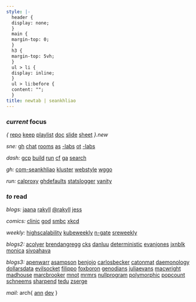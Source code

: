 ```yaml
---
style: |-
  header {
  display: none;
  }
  main {
  margin-top: 0;
  }
  h3 {
  margin-top: 5vh;
  }
  ul > li {
  display: inline;
  }
  ul > li:before {
  content: "";
  }
title: newtab | seankhliao
---
```


### _current_ focus

_{_
[repo](https://repo.new)
[keep](https://keep.new)
[playlist](https://playlist.new)
[doc](https://doc.new)
[slide](https://slide.new)
[sheet](https://sheet.new)
_}.new_

_sne:_
[gh](https://github.com/seankhliao/uva-sne)
[chat](https://chat.students.os3.nl)
[rooms](https://www.os3.nl/2019-2020/services/green_light)
[as](https://www.os3.nl/2019-2020/courses/as/start)
[-labs](https://www.os3.nl/2019-2020/students/sean_liao/as)
[ot](https://www.os3.nl/2019-2020/courses/ot/start)
[-labs](https://www.os3.nl/2019-2020/students/sean_liao/ot)

_dash:_
[gcp](https://console.cloud.google.com)
[build](https://console.cloud.google.com/cloud-build/builds?project=com-seankhliao)
[run](https://console.cloud.google.com/run?project=com-seankhliao)
[cf](https://dash.cloudflare.com)
[ga](https://analytics.google.com)
[search](https://search.google.com/search-console)

_gh:_
[com-seankhliao](https://github.com/seankhliao/com-seankhliao)
[kluster](https://github.com/seankhliao/kluster)
[webstyle](https://github.com/seankhliao/webstyle)
[wggo](https://github.com/seankhliao/wggo)

_run:_
[calproxy](https://github.com/seankhliao/calproxy)
[ghdefaults](https://github.com/seankhliao/ghdefaults)
[statslogger](https://github.com/seankhliao/statslogger)
[vanity](https://github.com/seankhliao/vanity)

### _to_ read

_blogs:_
[jaana](https://jbd.dev)
[rakyll](https://rakyll.org)
[@rakyll](https://medium.com/@rakyll)
[jess](https://jess.dev)

_comics:_
[clinic](https://www.webtoons.com/en/challenge/clinic-of-horrors/list?title_no=274661)
[god](https://www.webtoons.com/en/comedy/adventures-of-god/list?title_no=853)
[smbc](https://www.smbc-comics.com)
[xkcd](https://xkcd.com)

_weekly:_
[highscalability](http://highscalability.com/)
[kubeweekly](https://kubeweekly.io/)
[n-gate](http://n-gate.com)
[sreweekly](https://sreweekly.com/)

_blogs2:_
[acolyer](https://blog.acolyer.org/)
[brendangregg](http://www.brendangregg.com/blog/)
[cks](https://utcc.utoronto.ca/~cks/space/blog/__IndexChron)
[danluu](http://danluu.com/)
[deterministic](https://deterministic.space/)
[evanjones](https://www.evanjones.ca/chronological.html)
[jxnblk](https://jxnblk.com/blog)
[monica](https://meowni.ca)
[sivoahava](https://www.simoahava.com/)

_blogs3:_
[apenwarr](https://apenwarr.ca/log/)
[asampson](https://www.cs.cornell.edu/~asampson/blog/)
[benjojo](https://blog.benjojo.co.uk/)
[carlosbecker](https://carlosbecker.com/posts)
[catonmat](https://catonmat.net/)
[daemonology](http://www.daemonology.net/blog/)
[dollarsdata](https://ofdollarsanddata.com/popular-posts/)
[evilsocket](https://www.evilsocket.net/)
[filippo](https://buttondown.email/cryptography-dispatches/archive)
[foxboron](https://linderud.dev/blog/)
[genodians](https://genodians.org/)
[juliaevans](https://jvns.ca/)
[macwright](https://macwright.org/)
[madhouse](https://asylum.madhouse-project.org/blog/archives/)
[marcbrooker](https://brooker.co.za/blog/)
[mnot](https://www.mnot.net/blog/)
[mrmrs](http://mrmrs.cc/writing/)
[nullprogram](https://nullprogram.com/)
[polymorphic](https://reasonablypolymorphic.com/blog/archives/)
[popcount](https://idea.popcount.org/)
[schneems](https://www.schneems.com/)
[sharpend](https://sharpend.io/)
[tedu](https://flak.tedunangst.com/)
[zserge](https://zserge.com/)

_mail:_
arch{
[ann](https://lists.archlinux.org/pipermail/arch-announce/)
[dev](https://lists.archlinux.org/pipermail/arch-dev-public/)
}
